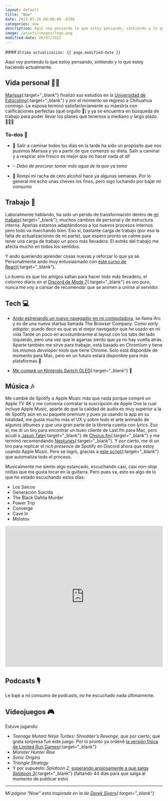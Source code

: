 ```yaml
---
layout: default
title: "Now"
date: 2022-07-26 08:00:00 -0700
categories: now
description: Aquí voy poniendo lo que estoy pensando, sintiendo y lo que estoy haciendo actualmente.
image: /assets/images/logo.png
modified-date: 26/07/2022
---
```


<div class="card last-updated mt-3 text-center">
<div class="card-body rounded">
#### <code>Última actualización: {{ page.modified-date }}</code>
</div>
</div>

<p class="text-center">Aquí voy poniendo lo que estoy pensando, sintiendo y lo que estoy haciendo actualmente.</p>

## Vida personal 👦🏻

[Marissa][2]{:target="_blank"} finalizó sus estudios en la [Universidad de Estocolmo][3]{:target="_blank"} y por el momento se regresó a Chihuahua conmigo. La esposa terminó satisfactoriamente su maestría con calificaciones perfectas (qué orgullo 🥲) y ya se encuentra en búsqueda de trabajo para poder llevar los planes que tenemos a mediano y largo plazo. 👶🏻🍼

### To-dos 📝

- 🚶 Salir a caminar todos los días en la tarde ha sido un propósito que nos pusimos Marissa y yo a partir de que comenzó su dieta. Salir a caminar y a respirar aire fresco es mejor que no hacer nada *at all*

- 💦 *Debo de procurar tomar más agua de la que ya tomo*

- 🍺 Rompí mi racha de cero alcohol hace ya algunas semanas. Por lo general me echo unas cheves los fines, pero sigo luchando por bajar mi consumo

## Trabajo 💼
Laboralmente hablando, ha sido un perido de transformación dentro de [mi trabajo][7]{:target="_blank"}, muchos cambios de personal y de estructura interna. Apenas estamos adaptándonos a los nuevos procesos internos pero todo va marchando bien. Eso sí, bastante carga de trabajo (por eso la falta de actualizaciones de mi parte), que espero pronto se calme para tener una carga de trabajo un poco más llevadera. El estrés del trabajo me afecta mucho en todos los sentidos.

Y ando queriendo aprender cosas nuevas y reforzar lo que ya sé. Personalmente ando muy entusiasmado con [este curso de React][13]{:target="_blank"}.

Lo bueno es que los amigos saltan para hacer todo más llevadero, el cotorreo diario en el [Discord de Mode 7][4]{:target="_blank"} es oro puro, nunca me voy a cansar de recomendar que se animen a unirse al servidor.

## Tech 💻
- [Ando estrenando un nuevo navegador en mi computadora][5], se llama Arc y es de una nueva startup llamada The Browser Company. Como *early adopter*, puedo decir es que es el mejor navegador que he usado en mi vida Tardé un poco en acostumbrarme al layout con los tabs del lado izquierdo, pero una vez que le agarras siento que ya no hay vuelta atrás. Aparte también me sirve para trabajar, está basado en Chromium y tiene los mismos *developer tools* que tiene Chrome. Solo está disponible de momento para Mac, pero en un futuro estará disponible para más plataformas 🙌

- [Me compré un Nintendo Switch OLED][6]{:target="_blank"} 🥰

## Música 🎶
Me cambié de Spotify a Apple Music más que nada porque compré un Apple TV 4K y me convenía contratar la suscripción de Apple One la cual incluye Apple Music, aparte de que la calidad de audio es muy superior a la de Spotify aún en su paquete premium y pues ya usando la app en su totalidad, me gusta mucho más el UX y sobre todo el arte animado de algunos álbumes y que una gran parte de la librería cuenta con *lyrics*. Eso sí, me dí un tiro para encontrar un buen cliente de Last.fm para Mac, pero acudí a [Jason Tate][8]{:target="_blank"} de [Chorus.fm][9]{:target="_blank"} y me terminó recomendando [Neptunes][10]{:target="_blank"}. Y por cierto, me di un tiro para replicar el *rich presence* de Spotify en Discord ahora que estoy usando Apple Music. Pero se logró, gracias a [este script][11]{:target="_blank"} que automatiza todo el proceso.

Musicalmente me siento algo estancado, escuchando casi, casi *non-stop* rolitas que me gusta tocar en la guitarra. Pero pues va, esto es algo de lo que he estado escuchando estos días:

- Los Saicos
- Generación Suicida
- The Black Dahlia Murder
- Power Trip
- Converge
- Cave In
- Molotov

<iframe allow="autoplay *; encrypted-media *; fullscreen *; clipboard-write" frameborder="0" height="450" style="width:100%;max-width:1140px;overflow:hidden;background:transparent;" sandbox="allow-forms allow-popups allow-same-origin allow-scripts allow-storage-access-by-user-activation allow-top-navigation-by-user-activation" src="https://embed.music.apple.com/mx/album/con-la-muerte-a-tu-lado/1590315831?l=en"></iframe>

## Podcasts 🎙

Le bajé a mi consumo de podcasts, no he escuchado nada últimamente.

## Videojuegos 🎮
Estuve jugando:

- *Teenage Mutant Ninja Turtles: Shredder's Revenge*, que por cierto; qué grata sorpresa fue este juego. Por lo pronto ya ordené [la versión física de Limited Run Games][12]{:target="_blank"}
- *Monster Hunter Rise*
- *Sonic Origins*
- *Triangle Strategy*
- Y por supuesto: *Splatoon 2*, [esperando ansiosamente a que salga *Splatoon 3*][13]{:target="_blank"} (faltando 44 días para que salga al momento de publicar esto)

---

*Mi página "Now" está inspirada en la de [Derek Sivers][1]{:target="_blank"}*

[1]: https://sive.rs/nowff
[2]: https://www.instagram.com/primitivegirl
[3]: https://www.su.se/
[4]: /mode-7/
[5]: https://blog.luiscarlospando.com/mac/2022/07/por-fin/
[6]: https://discord.com/channels/478777821087662092/478782407072546821/989287766506491955
[7]: https://mixen.mx/
[8]: https://twitter.com/jason_tate/status/1536859320381411328
[9]: https://chorus.fm/
[10]: https://www.neptunesmac.app/
[11]: https://github.com/NextFire/apple-music-discord-rpc
[12]: https://limitedrungames.com/products/teenage-mutant-ninja-turtles-shredders-revenge-classic-edition-switch
[13]: https://www.youtube.com/watch?v=gVYrBdh7eG0
[14]: https://twitter.com/joshwcomeau/status/1487847419647832073?lang=en